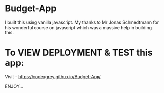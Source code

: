 # Budget-App

I built this using vanilla javascript. 
My thanks to Mr Jonas Schmedtmann for his wonderful course on javascript which was a massive help in building this.

# To VIEW DEPLOYMENT & TEST this app:
Visit -  https://codexgrey.github.io/Budget-App/


ENJOY...
